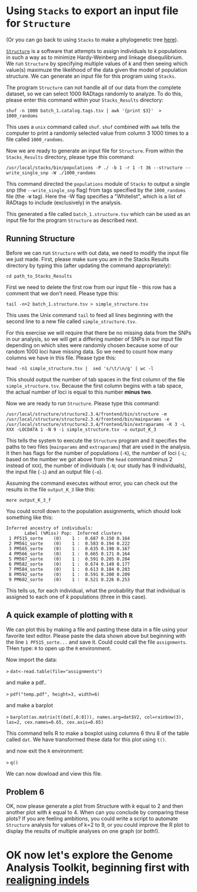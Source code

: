 # Using `Stacks` to export an input file for `Structure`

(Or you can go back to using `Stacks` to make a phylogenetic tree [here](https://github.com/evansbenj/BIO720/blob/master/6_Making_a_phylogenetic_tree_with_Stacks.md)).

[`Structure`](http://pritchardlab.stanford.edu/structure_software/release_versions/v2.3.4/html/structure.html) is a software that attempts to assign individuals to *k* populations in such a way as to minimize Hardy-Weinberg and linkage disequilibrium.  We run `Structure` by specifying multiple values of *k* and then seeing which value(s) maximuze the likelihood of the data given the model of population structure. We can generate an input file for this program using `Stacks`. 

The program `Structure` can not handle all of our data from the complete dataset, so we can select 1000 RADtags randomly to analyze. To do this, please enter this command within your `Stacks_Results` directory:

`shuf -n 1000 batch_1.catalog.tags.tsv | awk '{print $3}'  > 1000_randoms`

This uses a `unix` command called `shuf`.  `shuf` combined with `awk` tells the computer to print a randomly selected value from column 3 1000 times to a file called `1000_randoms`.

Now we are ready to generate an input file for `Structure`.  From within the `Stacks_Results` directory, please type this command:

`/usr/local/stacks/bin/populations -P ./ -b 1 -r 1 -t 36 --structure --write_single_snp -W ./1000_randoms`

This command directed the `populations` module of `Stacks` to output a single snp (the `--write_single_snp` flag) from tags specified by the `1000_randoms` file (the `-W` tag). Here the -W flag specifies a "Whitelist", which is a list of RADtags to include (exclusively) in the analysis.

This generated a file called `batch_1.structure.tsv` which can be used as an input file for the program `Structure` as described next.

## Running Structure

Before we can run `Structure` with out data, we need to modify the input file we just made.  First, please make sure you are in the Stacks Results directory by typing this (after updating the command appropriately):

`cd path_to_Stacks_Results`

First we need to delete the first row from our input file  - this row has a comment that we don't need.  Please type this:

`tail -n+2 batch_1.structure.tsv > simple_structure.tsv`

This uses the Unix command `tail` to feed all lines beginning with the second line to a new file called `simple_structure.tsv`.

For this exercise we will require that there be no missing data from the SNPs in our analysis, so we will get a differing number of SNPs in our input file depending on which sites were randomly chosen because some of our random 1000 loci have missing data. So we need to count how many columns we have in this file.  Please type this:

`head -n1 simple_structure.tsv |  sed 's/\t/\n/g' | wc -l`

This should output the number of tab spaces in the first column of the file `simple_structure.tsv`.  Because the first column begins with a tab space, the actual number of loci is equal to this number **minus two**.

Now we are ready to run `Structure`.  Please type this command:

`/usr/local/structure/structure2.3.4/frontend/bin/structure -m /usr/local/structure/structure2.3.4/frontend/bin/mainparams -e /usr/local/structure/structure2.3.4/frontend/bin/extraparams -K 3 -L XXX -LOCDATA 1 -N 9 -i simple_structure.tsv -o output_K_3`

This tells the system to execute the `Structure` program and it specifies the paths to two files (`mainparams` and `extraparams`) that are used in the analysis.  It then has flags for the number of populations (`-K`), the number of loci (`-L`; based on the number we got above from the `head` command minus 2 instead of `XXX`), the number of individuals (`-N`; our study has 9 individuals), the input file (`-i`) and an output file (`-o`).

 Assuming the command executes without error, you can check out the results in the file `output_K_3` like this:
 
 `more output_K_3_f`
 
 You could scroll down to the population assignments, which should look something like this:
 ```
 Inferred ancestry of individuals:
        Label (%Miss) Pop:  Inferred clusters
  1 PF515_sorte    (0)    1 :  0.687 0.150 0.164 
  2 PM561_sorte    (0)    1 :  0.583 0.194 0.222 
  3 PM565_sorte    (0)    1 :  0.635 0.198 0.167 
  4 PM566_sorte    (0)    1 :  0.665 0.171 0.164 
  5 PM567_sorte    (0)    1 :  0.591 0.205 0.204 
  6 PM582_sorte    (0)    1 :  0.674 0.149 0.177 
  7 PM584_sorte    (0)    1 :  0.613 0.184 0.203 
  8 PM592_sorte    (0)    1 :  0.591 0.200 0.209 
  9 PM602_sorte    (0)    1 :  0.521 0.226 0.253 
```

This tells us, for each individual, what the probability that that individual is assigned to each one of *k* populations (three in this case).

## A quick example of plotting with `R`

We can plot this by making a file and pasting these data in a file using your favorite text editor. Please paste the data shown above but beginning with the line `1 PF515_sorte...` and save it. Could could call the file `assignments`.  THen type: `R` to open up the `R` environment.  

Now import the data:

`>` `dat<-read.table(file="assignments")`

and make a pdf..

`>`  `pdf("temp.pdf", height=3, width=6)`

and make a barplot

`>` `barplot(as.matrix(t(dat[,6:8])), names.arg=dat$V2, col=rainbow(3), las=2, cex.names=0.65, cex.axis=0.65)`

This command tells R to make a boxplot using columns 6 thru 8 of the table called `dat`.  We have transformed these data for this plot using `t()`.

and now exit the `R` environment:

`>` `q()`

We can now dowload and view this file.  

## Problem 6

OK, now please generate a plot from Structure with *k* equal to 2 and then another plot with *k* equal to 4.  When can you conclude by comparing these plots? If you are feeling ambitions, you could write a script to automate `Structure` analysis for values of k=2 to 9, or you could improve the R plot to display the results of multiple analyses on one graph (or both!).

# OK now let's explore the Genome Analysis Toolkit, beginning first with [realigning indels](https://github.com/evansbenj/BIO720/blob/master/8_GATK_realigning_indels.md)
